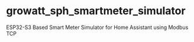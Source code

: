 # growatt_sph_smartmeter_simulator
ESP32-S3 Based Smart Meter Simulator for Home Assistant using Modbus TCP
